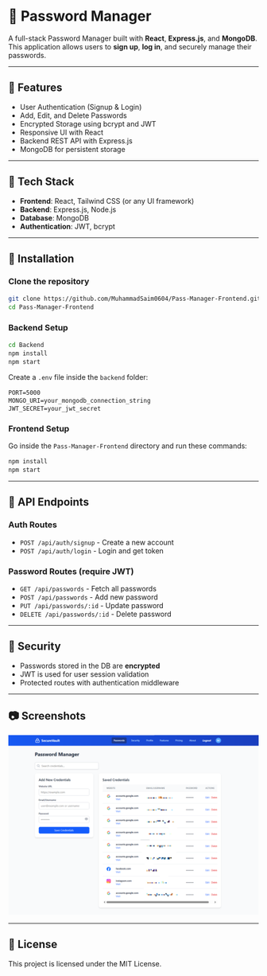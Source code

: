 
# 🔐 Password Manager

A full-stack Password Manager built with **React**, **Express.js**, and **MongoDB**. This application allows users to **sign up**, **log in**, and securely manage their passwords.

---

## 🚀 Features

- User Authentication (Signup & Login)
- Add, Edit, and Delete Passwords
- Encrypted Storage using bcrypt and JWT
- Responsive UI with React
- Backend REST API with Express.js
- MongoDB for persistent storage

---

## 📁 Tech Stack

- **Frontend**: React, Tailwind CSS (or any UI framework)
- **Backend**: Express.js, Node.js
- **Database**: MongoDB
- **Authentication**: JWT, bcrypt

---

## 🔧 Installation

### Clone the repository
```bash
git clone https://github.com/MuhammadSaim0604/Pass-Manager-Frontend.git
cd Pass-Manager-Frontend
```

### Backend Setup
```bash
cd Backend
npm install
npm start
```

Create a `.env` file inside the `backend` folder:

```
PORT=5000
MONGO_URI=your_mongodb_connection_string
JWT_SECRET=your_jwt_secret
```

### Frontend Setup


Go inside the `Pass-Manager-Frontend` directory and run these commands:


```bash
npm install
npm start
```

---

## 🧪 API Endpoints

### Auth Routes
- `POST /api/auth/signup` - Create a new account
- `POST /api/auth/login` - Login and get token

### Password Routes (require JWT)
- `GET /api/passwords` - Fetch all passwords
- `POST /api/passwords` - Add new password
- `PUT /api/passwords/:id` - Update password
- `DELETE /api/passwords/:id` - Delete password

---

## 🔐 Security

- Passwords stored in the DB are **encrypted**
- JWT is used for user session validation
- Protected routes with authentication middleware

---

## 📷 Screenshots

![Home Page](https://raw.githubusercontent.com/MuhammadSaim0604/Password-Manager/refs/heads/main/public/BB.png "Home Page")

---

## 📄 License

This project is licensed under the MIT License.
